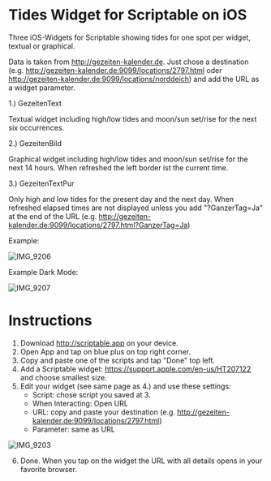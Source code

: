 # Tides Widget for Scriptable on iOS
Three iOS-Widgets for Scriptable showing tides for one spot per widget, textual or graphical.

Data is taken from http://gezeiten-kalender.de. Just chose a destination (e.g. http://gezeiten-kalender.de:9099/locations/2797.html oder http://gezeiten-kalender.de:9099/locations/norddeich) and add the URL as a widget parameter.

1.) GezeitenText

Textual widget including high/low tides and moon/sun set/rise for the next six occurrences.

2.) GezeitenBild

Graphical widget including high/low tides and moon/sun set/rise for the next 14 hours. When refreshed the left border ist the current time.

3.) GezeitenTextPur

Only high and low tides for the present day and the next day.
When refreshed elapsed times are not displayed unless you add "?GanzerTag=Ja" at the end of the URL (e.g. http://gezeiten-kalender.de:9099/locations/2797.html?GanzerTag=Ja)

Example:

![IMG_9206](https://user-images.githubusercontent.com/94117520/191450870-e080797b-ad4b-4071-8d7f-15f42c0ea7b7.jpg)

Example Dark Mode:

![IMG_9207](https://user-images.githubusercontent.com/94117520/191450958-189f6537-653b-4346-a382-d3400d6f6d38.jpg)


# Instructions
1. Download http://scriptable.app on your device.
2. Open App and tap on blue plus on top right corner.
3. Copy and paste one of the scripts and tap "Done" top left.
4. Add a Scriptable widget: https://support.apple.com/en-us/HT207122 and choose smallest size.
5. Edit your widget (see same page as 4.) and use these settings:
    - Script: chose script you saved at 3.
    - When Interacting: Open URL
    - URL: copy and paste your destination (e.g. http://gezeiten-kalender.de:9099/locations/2797.html)
    - Parameter: same as URL


![IMG_9203](https://user-images.githubusercontent.com/94117520/190148864-63f5f580-7fe6-442a-b82d-18434267d0bf.jpg)

6. Done. When you tap on the widget the URL with all details opens in your favorite browser.
